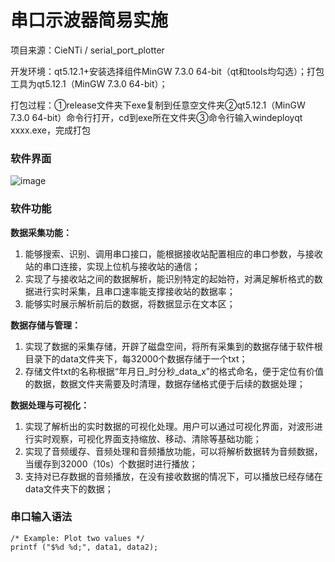 # **串口示波器简易实施**
项目来源：CieNTi / serial_port_plotter

开发环境：qt5.12.1+安装选择组件MinGW 7.3.0 64-bit（qt和tools均勾选）；打包工具为qt5.12.1（MinGW 7.3.0 64-bit）；

打包过程：①release文件夹下exe复制到任意空文件夹②qt5.12.1（MinGW 7.3.0 64-bit）命令行打开，cd到exe所在文件夹③命令行输入windeployqt xxxx.exe，完成打包

### **软件界面**
![image](https://github.com/user-attachments/assets/4e7596ee-893e-40a3-b3f3-4cdd0ee106e2)

### **软件功能**
**数据采集功能：**
1)	能够搜索、识别、调用串口接口，能根据接收站配置相应的串口参数，与接收站的串口连接，实现上位机与接收站的通信； 
2)	实现了与接收站之间的数据解析，能识别特定的起始符，对满足解析格式的数据进行实时采集，且串口速率能支撑接收站的数据率；
3)	能够实时展示解析前后的数据，将数据显示在文本区；

**数据存储与管理：**
1)	实现了数据的采集存储，开辟了磁盘空间，将所有采集到的数据存储于软件根目录下的data文件夹下，每32000个数据存储于一个txt；
2)	存储文件txt的名称根据“年月日_时分秒_data_x”的格式命名，便于定位有价值的数据，数据文件夹需要及时清理，数据存储格式便于后续的数据处理；

**数据处理与可视化：**
1)	实现了解析出的实时数据的可视化处理。用户可以通过可视化界面，对波形进行实时观察，可视化界面支持缩放、移动、清除等基础功能；
2)	实现了音频缓存、音频处理和音频播放功能，可以将解析数据转为音频数据，当缓存到32000（10s）个数据时进行播放；
3)	支持对已存数据的音频播放，在没有接收数据的情况下，可以播放已经存储在data文件夹下的数据；

### **串口输入语法**
```
/* Example: Plot two values */
printf ("$%d %d;", data1, data2);
```
